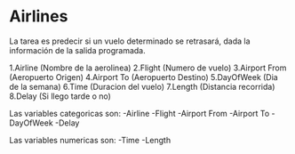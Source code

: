 # Airlines

La tarea es predecir si un vuelo determinado se retrasará, dada la información de la salida programada.

1.Airline (Nombre de la aerolinea)
2.Flight (Numero de vuelo)
3.Airport From (Aeropuerto Origen)
4.Airport To (Aeropuerto Destino)
5.DayOfWeek (Dia de la semana)
6.Time (Duracion del vuelo)
7.Length (Distancia recorrida)
8.Delay (Si llego tarde o no)

Las variables categoricas son:
-Airline
-Flight
-Airport From
-Airport To
-DayOfWeek
-Delay

Las variables numericas son:
-Time
-Length
